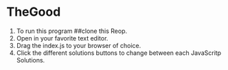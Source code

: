 # TheGood
1. To run this program ##clone this Reop.
2. Open in your favorite text editor.
3. Drag the index.js to your browser of choice.
4. Click the different solutions buttons to change between each JavaScritp Solutions. 

